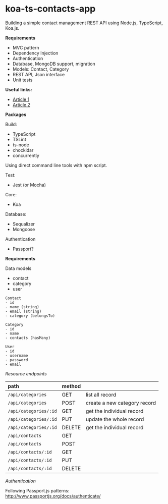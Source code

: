 # koa-ts-contacts-app

Building a simple contact management REST API using Node.js, TypeScript, Koa.js.

**Requirements**

* MVC pattern
* Dependency Injection
* Authentication
* Database, MongoDB support, migration
* Models: Contact, Category
* REST API, Json interface
* Unit tests

**Useful links:**

* [Article 1](http://mherman.org/blog/2017/08/23/building-a-restful-api-with-koa-and-postgres/)
* [Article 2](https://devdactic.com/restful-api-user-authentication-1/)

**Packages**

Build:

* TypeScript
* TSLint
* ts-node
* chockidar
* concurrently

Using direct command line tools with npm script.

Test:

* Jest (or Mocha)

Core:

* Koa

Database:

* Sequalizer
* Mongoose

Authentication

* Passport?

**Requirements**

Data models

* contact
* category
* user

```
Contact
- id
- name (string)
- email (string)
- category (belongsTo)

Category
- id
- name
- contacts (hasMany)

User
- id
- username
- password
- email
```

*Resource endpoints*

| path | method | |
|:--- |:--- | --- |
|`/api/categories`| GET | list all record |
|`/api/categories`| POST | create a new category record |
|`/api/categories/:id`| GET | get the individual record |
|`/api/categories/:id`| PUT | update the whole record |
|`/api/categories/:id`| DELETE | get the individual record |
|`/api/contacts`| GET |
|`/api/contacts`| POST|
|`/api/contacts/:id`| GET |
|`/api/contacts/:id`| PUT |
|`/api/contacts/:id`| DELETE|


*Authentication*

Following Passport.js patterns: http://www.passportjs.org/docs/authenticate/
